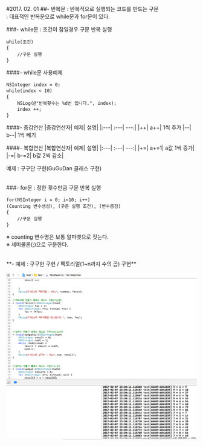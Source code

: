 #2017. 02. 01
##- 반복문
: 반복적으로 실행되는 코드를 만드는 구문<br>
: 대표적인 반복문으로 while문과 for문이 있다.

###- while문
: 조건이 참일경우 구문 반복 실행

	while(조건)
	{
		//구문 실행
	}

####- while문 사용예제

	NSInteger index = 0;
	while(index < 10)
	{
		NSLog(@"반복횟수는 %d번 입니다.", index);
		index ++;
	}
	
####- 증감연산
|증감연산자| 예제| 설명|
|:---| :---| ---:|
|++| a++| 1씩 추가
|--| b--| 1씩 빼기

####- 복합연산
|복합연산자| 예제| 설명|
|:---| :---| ---:|
|+=| a+=1| a값 1씩 증가|
|-=| b-=2| b값 2씩 감소|

예제 : 구구단 구현(GuGuDan 클래스 구현)

<br>
###- for문
: 정한 횟수만큼 구문 반복 실행

	
	for(NSInteger i = 0; i<10; i++)
	(Counting 변수생성), (구문 실행 조건), (변수증감)
	{
		//구문 실행
	}

※ counting 변수명은 보통 알파벳으로 짓는다.<br>
※ 세미콜론(;)으로 구분한다.

<br>
**- 예제 : 구구한 구현 / 팩토리얼(1~n까지 수의 곱) 구현**

![](https://github.com/BaekJinCho/iOS.school/blob/master/Study/Image/gugudan.png?raw=true)
